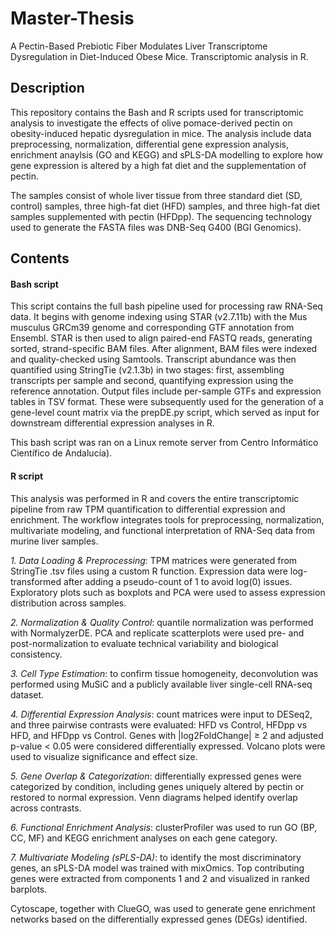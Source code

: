# Master-Thesis
A Pectin-Based Prebiotic Fiber Modulates Liver Transcriptome Dysregulation in Diet-Induced Obese Mice. Transcriptomic analysis in R.

## Description
This repository contains the Bash and R scripts used for transcriptomic analysis to investigate the effects of olive pomace-derived pectin  on obesity-induced hepatic dysregulation in mice. The analysis include data preprocessing, normalization, differential gene expression analysis, enrichment anaylsis (GO and KEGG) and sPLS-DA modelling to explore how gene expression is altered by a high fat diet and the supplementation of pectin. 

The samples consist of whole liver tissue from three standard diet (SD, control) samples, three high-fat diet (HFD) samples, and three high-fat diet samples supplemented with pectin (HFDpp). The sequencing technology used to generate the FASTA files was DNB-Seq G400 (BGI Genomics).

## Contents
#### Bash script
This script contains the full bash pipeline used for processing raw RNA-Seq data. It begins with genome indexing using STAR (v2.7.11b) with the Mus musculus GRCm39 genome and corresponding GTF annotation from Ensembl. STAR is then used to align paired-end FASTQ reads, generating sorted, strand-specific BAM files. After alignment, BAM files were indexed and quality-checked using Samtools. Transcript abundance was then quantified using StringTie (v2.1.3b) in two stages: first, assembling transcripts per sample and second, quantifying expression using the reference annotation. Output files include per-sample GTFs and expression tables in TSV format. These were subsequently used for the generation of a gene-level count matrix via the prepDE.py script, which served as input for downstream differential expression analyses in R.

This bash script was ran on a Linux remote server from Centro Informático Científico de Andalucía). 

#### R script
This analysis was performed in R and covers the entire transcriptomic pipeline from raw TPM quantification to differential expression and enrichment. The workflow integrates tools for preprocessing, normalization, multivariate modeling, and functional interpretation of RNA-Seq data from murine liver samples.

*1. Data Loading & Preprocessing*: TPM matrices were generated from StringTie .tsv files using a custom R function. Expression data were log-transformed after adding a pseudo-count of 1 to avoid log(0) issues. Exploratory plots such as boxplots and PCA were used to assess expression distribution across samples.

*2. Normalization & Quality Control*: quantile normalization was performed with NormalyzerDE. PCA and replicate scatterplots were used pre- and post-normalization to evaluate technical variability and biological consistency. 

*3. Cell Type Estimation*: to confirm tissue homogeneity, deconvolution was performed using MuSiC and a publicly available liver single-cell RNA-seq dataset.

*4. Differential Expression Analysis*: count matrices were input to DESeq2, and three pairwise contrasts were evaluated: HFD vs Control, HFDpp vs HFD, and HFDpp vs Control. Genes with |log2FoldChange| ≥ 2 and adjusted p-value < 0.05 were considered differentially expressed. Volcano plots were used to visualize significance and effect size.

*5. Gene Overlap & Categorization*: differentially expressed genes were categorized by condition, including genes uniquely altered by pectin or restored to normal expression. Venn diagrams helped identify overlap across contrasts.

*6. Functional Enrichment Analysis*: clusterProfiler was used to run GO (BP, CC, MF) and KEGG enrichment analyses on each gene category.

*7. Multivariate Modeling (sPLS-DA)*: to identify the most discriminatory genes, an sPLS-DA model was trained with mixOmics. Top contributing genes were extracted from components 1 and 2 and visualized in ranked barplots.

Cytoscape, together with ClueGO, was used to generate gene enrichment networks based on the differentially expressed genes (DEGs) identified.
